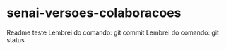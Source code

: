 # senai-versoes-colaboracoes
Readme teste
Lembrei do comando: git commit
Lembrei do comando: git status

